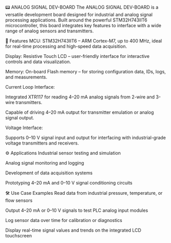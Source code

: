 📟 ANALOG SIGNAL DEV-BOARD
The ANALOG SIGNAL DEV-BOARD is a versatile development board designed for industrial and analog signal processing applications. Built around the powerful STM32H743IIT6 microcontroller, this board integrates key features to interface with a wide range of analog sensors and transmitters.

🔧 Features
MCU: STM32H743IIT6 – ARM Cortex-M7, up to 400 MHz, ideal for real-time processing and high-speed data acquisition.

Display: Resistive Touch LCD – user-friendly interface for interactive controls and data visualization.

Memory: On-board Flash memory – for storing configuration data, IDs, logs, and measurements.

Current Loop Interface:

Integrated XTR117 for reading 4–20 mA analog signals from 2-wire and 3-wire transmitters.

Capable of driving 4–20 mA output for transmitter emulation or analog signal output.

Voltage Interface:

Supports 0–10 V signal input and output for interfacing with industrial-grade voltage transmitters and receivers.

⚙️ Applications
Industrial sensor testing and simulation

Analog signal monitoring and logging

Development of data acquisition systems

Prototyping 4–20 mA and 0–10 V signal conditioning circuits

🛠️ Use Case Examples
Read data from industrial pressure, temperature, or flow sensors

Output 4–20 mA or 0–10 V signals to test PLC analog input modules

Log sensor data over time for calibration or diagnostics

Display real-time signal values and trends on the integrated LCD touchscreen